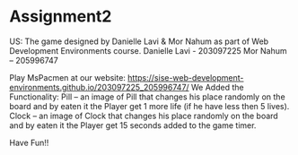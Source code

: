 # Assignment2
 US:
The game designed by Danielle Lavi & Mor Nahum as part of Web Development Environments course.
Danielle Lavi  - 203097225
Mor Nahum – 205996747
 
Play MsPacmen at our website: https://sise-web-development-environments.github.io/203097225_205996747/
We Added the Functionality:
Pill – an image of Pill that changes his place randomly on the board and by eaten it the Player get 1 more life (if he have less then 5 lives). 
Clock – an image of Clock that changes his place randomly on the board and by eaten it the Player get 15 seconds added to the game timer.

Have Fun!! 

